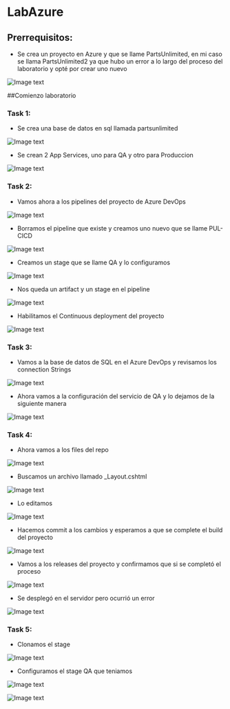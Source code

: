 # LabAzure
## Prerrequisitos:

- Se crea un proyecto en Azure y que se llame PartsUnlimited, en mi caso se llama PartsUnlimited2 ya que hubo un error a lo largo del proceso del laboratorio y opté por crear uno nuevo 

![Image text](https://github.com/CamiloCastiblanco/Lab5/blob/master/img/telnet1.png)

##Comienzo laboratorio

### Task 1:

- Se crea una base de datos en sql llamada partsunlimited

![Image text](https://github.com/CamiloCastiblanco/Lab5/blob/master/img/telnet1.png)

- Se crean 2 App Services, uno para QA y otro para Produccion

![Image text](https://github.com/CamiloCastiblanco/Lab5/blob/master/img/telnet1.png)

### Task 2:

- Vamos ahora a los pipelines del proyecto de Azure DevOps

![Image text](https://github.com/CamiloCastiblanco/Lab5/blob/master/img/telnet1.png)

- Borramos el pipeline que existe y creamos uno nuevo que se llame PUL-CICD

![Image text](https://github.com/CamiloCastiblanco/Lab5/blob/master/img/telnet1.png)

- Creamos un stage que se llame QA y lo configuramos

![Image text](https://github.com/CamiloCastiblanco/Lab5/blob/master/img/telnet1.png)

- Nos queda un artifact y un stage en el pipeline

![Image text](https://github.com/CamiloCastiblanco/Lab5/blob/master/img/telnet1.png)

- Habilitamos el Continuous deployment del proyecto

![Image text](https://github.com/CamiloCastiblanco/Lab5/blob/master/img/telnet1.png)

### Task 3:

- Vamos a la base de datos de SQL en el Azure DevOps y revisamos los connection Strings

![Image text](https://github.com/CamiloCastiblanco/Lab5/blob/master/img/telnet1.png)

- Ahora vamos a la configuración del servicio de QA y lo dejamos de la siguiente manera

![Image text](https://github.com/CamiloCastiblanco/Lab5/blob/master/img/telnet1.png)

### Task 4:

- Ahora vamos a los files del repo

![Image text](https://github.com/CamiloCastiblanco/Lab5/blob/master/img/telnet1.png)

- Buscamos un archivo llamado _Layout.cshtml

![Image text](https://github.com/CamiloCastiblanco/Lab5/blob/master/img/telnet1.png)

- Lo editamos

![Image text](https://github.com/CamiloCastiblanco/Lab5/blob/master/img/telnet1.png)

- Hacemos commit a los cambios y esperamos a que se complete el build del proyecto

![Image text](https://github.com/CamiloCastiblanco/Lab5/blob/master/img/telnet1.png)

- Vamos a los releases del proyecto y confirmamos que si se completó el proceso 

![Image text](https://github.com/CamiloCastiblanco/Lab5/blob/master/img/telnet1.png)

- Se desplegó en el servidor pero ocurrió un error

![Image text](https://github.com/CamiloCastiblanco/Lab5/blob/master/img/telnet1.png)

### Task 5:

- Clonamos el stage

![Image text](https://github.com/CamiloCastiblanco/Lab5/blob/master/img/telnet1.png)

- Configuramos el stage QA que teniamos 

![Image text](https://github.com/CamiloCastiblanco/Lab5/blob/master/img/telnet1.png)


![Image text](https://github.com/CamiloCastiblanco/Lab5/blob/master/img/telnet1.png)



